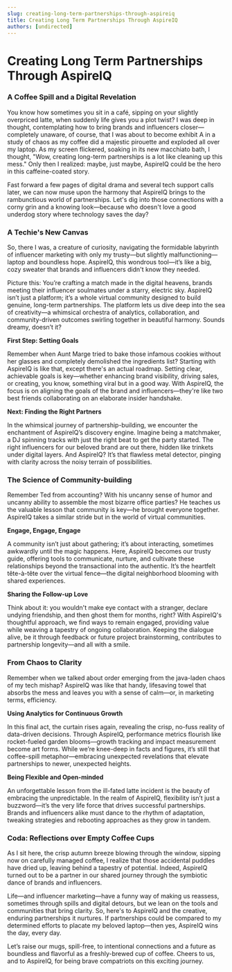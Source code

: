 ```yaml
---
slug: creating-long-term-partnerships-through-aspireiq
title: Creating Long Term Partnerships Through AspireIQ
authors: [undirected]
---
```



# Creating Long Term Partnerships Through AspireIQ

### A Coffee Spill and a Digital Revelation

You know how sometimes you sit in a café, sipping on your slightly overpriced latte, when suddenly life gives you a plot twist? I was deep in thought, contemplating how to bring brands and influencers closer—completely unaware, of course, that I was about to become exhibit A in a study of chaos as my coffee did a majestic pirouette and exploded all over my laptop. As my screen flickered, soaking in its new macchiato bath, I thought, "Wow, creating long-term partnerships is a lot like cleaning up this mess." Only then I realized: maybe, just maybe, AspireIQ could be the hero in this caffeine-coated story.

Fast forward a few pages of digital drama and several tech support calls later, we can now muse upon the harmony that AspireIQ brings to the rambunctious world of partnerships. Let's dig into those connections with a corny grin and a knowing look—because who doesn't love a good underdog story where technology saves the day?

### A Techie's New Canvas

So, there I was, a creature of curiosity, navigating the formidable labyrinth of influencer marketing with only my trusty—but slightly malfunctioning—laptop and boundless hope. AspireIQ, this wondrous tool—it’s like a big, cozy sweater that brands and influencers didn't know they needed.

Picture this: You’re crafting a match made in the digital heavens, brands meeting their influencer soulmates under a starry, electric sky. AspireIQ isn’t just a platform; it’s a whole virtual community designed to build genuine, long-term partnerships. The platform lets us dive deep into the sea of creativity—a whimsical orchestra of analytics, collaboration, and community-driven outcomes swirling together in beautiful harmony. Sounds dreamy, doesn’t it?

**First Step: Setting Goals**

Remember when Aunt Marge tried to bake those infamous cookies without her glasses and completely demolished the ingredients list? Starting with AspireIQ is like that, except there's an actual roadmap. Setting clear, achievable goals is key—whether enhancing brand visibility, driving sales, or creating, you know, something viral but in a good way. With AspireIQ, the focus is on aligning the goals of the brand and influencers—they're like two best friends collaborating on an elaborate insider handshake.

**Next: Finding the Right Partners**

In the whimsical journey of partnership-building, we encounter the enchantment of AspireIQ’s discovery engine. Imagine being a matchmaker, a DJ spinning tracks with just the right beat to get the party started. The right influencers for our beloved brand are out there, hidden like trinkets under digital layers. And AspireIQ? It’s that flawless metal detector, pinging with clarity across the noisy terrain of possibilities.

### The Science of Community-building

Remember Ted from accounting? With his uncanny sense of humor and uncanny ability to assemble the most bizarre office parties? He teaches us the valuable lesson that community is key—he brought everyone together. AspireIQ takes a similar stride but in the world of virtual communities.

**Engage, Engage, Engage**

A community isn’t just about gathering; it’s about interacting, sometimes awkwardly until the magic happens. Here, AspireIQ becomes our trusty guide, offering tools to communicate, nurture, and cultivate these relationships beyond the transactional into the authentic. It’s the heartfelt tête-à-tête over the virtual fence—the digital neighborhood blooming with shared experiences.

**Sharing the Follow-up Love**

Think about it: you wouldn't make eye contact with a stranger, declare undying friendship, and then ghost them for months, right? With AspireIQ's thoughtful approach, we find ways to remain engaged, providing value while weaving a tapestry of ongoing collaboration. Keeping the dialogue alive, be it through feedback or future project brainstorming, contributes to partnership longevity—and all with a smile.

### From Chaos to Clarity

Remember when we talked about order emerging from the java-laden chaos of my tech mishap? AspireIQ was like that handy, lifesaving towel that absorbs the mess and leaves you with a sense of calm—or, in marketing terms, efficiency.

**Using Analytics for Continuous Growth**

In this final act, the curtain rises again, revealing the crisp, no-fuss reality of data-driven decisions. Through AspireIQ, performance metrics flourish like rocket-fueled garden blooms—growth tracking and impact measurement become art forms. While we’re knee-deep in facts and figures, it’s still that coffee-spill metaphor—embracing unexpected revelations that elevate partnerships to newer, unexpected heights.

**Being Flexible and Open-minded**

An unforgettable lesson from the ill-fated latte incident is the beauty of embracing the unpredictable. In the realm of AspireIQ, flexibility isn’t just a buzzword—it’s the very life force that drives successful partnerships. Brands and influencers alike must dance to the rhythm of adaptation, tweaking strategies and rebooting approaches as they grow in tandem.

### Coda: Reflections over Empty Coffee Cups

As I sit here, the crisp autumn breeze blowing through the window, sipping now on carefully managed coffee, I realize that those accidental puddles have dried up, leaving behind a tapestry of potential. Indeed, AspireIQ turned out to be a partner in our shared journey through the symbiotic dance of brands and influencers.

Life—and influencer marketing—have a funny way of making us reassess, sometimes through spills and digital detours, but we lean on the tools and communities that bring clarity. So, here's to AspireIQ and the creative, enduring partnerships it nurtures. If partnerships could be compared to my determined efforts to placate my beloved laptop—then yes, AspireIQ wins the day, every day. 

Let’s raise our mugs, spill-free, to intentional connections and a future as boundless and flavorful as a freshly-brewed cup of coffee. Cheers to us, and to AspireIQ, for being brave compatriots on this exciting journey.